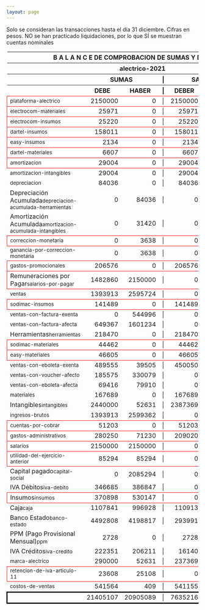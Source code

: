 ```yaml
--- 
layout: page
--- 
```

<script>

$('* div').each(function () {   
    var item = $(this).text();
    var num = Number(item).toLocaleString('en');

    if (Number(item) < 0) {
        num = num.replace('-', '');
        $(this).addClass('negMoney');
    } else {
        $(this).addClass('enMoney');
    }

    $(this).text(num);
});
</script>
 


Solo se consideran las transacciones hasta el día 31	diciembre.
Cifras en pesos.
NO se han practicado liquidaciones, por lo que SÍ se muestran cuentas nominales
<table rules='groups'>
<style> tfoot {  border: 3px solid black;  } </style> 
<thead><th colspan='7'> B A L A N C E  DE COMPROBACION DE SUMAS Y DE SALDOS </th> </thead>
<thead> <th colspan='7'> alectrico-2021</th></thead>
<thead> <th> </th> <th align='center' colspan= '2'>SUMAS</th> <th>|</th> <th align='center' colspan='2'>SALDOS</th> <th rowspan='2' > Errores </th> </thead>
<thead> <th></th>  <th align='center'>DEBE</th> <th align='center'>HABER</th> <th>|</th> <th align='center'>DEBER</th> <th align='center'>ACREEDOR</th> <th>A Corregir </th> </thead>
<tbody>
<tr style=' background: #fff; border: 1px solid red;'>
<td><small>plataforma-alectrico</small></td> <td align='right'>2150000</td> <td align='right'>0</td> <td> | </td> <td align='right'> 2150000</td> <td align='right'>0</td> </tr>
<tr style=' background: #fff; border: 1px solid red;'>
<td><small>electrocom-materiales</small></td> <td align='right'>25971</td> <td align='right'>0</td> <td> | </td> <td align='right'> 25971</td> <td align='right'>0</td> </tr>
<tr style=' background: #fff; border: 1px solid red;'>
<td><small>electrocom-insumos</small></td> <td align='right'>25220</td> <td align='right'>0</td> <td> | </td> <td align='right'> 25220</td> <td align='right'>0</td> </tr>
<tr style=' background: #fff; border: 1px solid red;'>
<td><small>dartel-insumos</small></td> <td align='right'>158011</td> <td align='right'>0</td> <td> | </td> <td align='right'> 158011</td> <td align='right'>0</td> </tr>
<tr style=' background: #fff; border: 1px solid red;'>
<td><small>easy-insumos</small></td> <td align='right'>2134</td> <td align='right'>0</td> <td> | </td> <td align='right'> 2134</td> <td align='right'>0</td> </tr>
<tr style=' background: #fff; border: 1px solid red;'>
<td><small>dartel-materiales</small></td> <td align='right'>6607</td> <td align='right'>0</td> <td> | </td> <td align='right'> 6607</td> <td align='right'>0</td> </tr>
<tr style=' background: #fff; border: 1px solid red;'>
<td><small>amortizacion</small></td> <td align='right'>29004</td> <td align='right'>0</td> <td> | </td> <td align='right'> 29004</td> <td align='right'>0</td> </tr>
<tr>
<td><small>amortizacion-intangibles</small></td> <td align='right'>29004</td> <td align='right'>0</td> <td> | </td> <td align='right'> 29004</td> <td align='right'>0</td>
</tr>
<tr>
<td><small>depreciacion</small></td> <td align='right'>84036</td> <td align='right'>0</td> <td> | </td> <td align='right'> 84036</td> <td align='right'>0</td>
</tr>
<tr>
<td>Depreciación Acumulada<small>depreciacion-acumulada-herramientas</small></td> <td align='right'>0</td> <td align='right'>84036</td> <td> | </td> <td align='right'> 0</td> <td align='right'>84036</td>
</tr>
<tr>
<td>Amortización Acumulada<small>amortizacion-acumulada-intangibles</small></td> <td align='right'>0</td> <td align='right'>31420</td> <td> | </td> <td align='right'> 0</td> <td align='right'>31420</td>
</tr>
<tr style=' background: #fff; border: 1px solid red;'>
<td><small>correccion-monetaria</small></td> <td align='right'>0</td> <td align='right'>3638</td> <td> | </td> <td align='right'> 0</td> <td align='right'>3638</td> </tr>
<tr>
<td><small>ganancia-por-correccion-monetaria</small></td> <td align='right'>0</td> <td align='right'>3638</td> <td> | </td> <td align='right'> 0</td> <td align='right'>3638</td>
</tr>
<tr style=' background: #fff; border: 1px solid red;'>
<td><small>gastos-promocionales</small></td> <td align='right'>206576</td> <td align='right'>0</td> <td> | </td> <td align='right'> 206576</td> <td align='right'>0</td> </tr>
<tr style=' background: #fff; border: 1px solid red;'>
<td>Remuneraciones por Pagar<small>salarios-por-pagar</small></td> <td align='right'>1482860</td> <td align='right'>2150000</td> <td> | </td> <td align='right'> 0</td> <td align='right'>667140</td> </tr>
<tr>
<td><small>ventas</small></td> <td align='right'>1393913</td> <td align='right'>2595724</td> <td> | </td> <td align='right'> 0</td> <td align='right'>1201811</td>
</tr>
<tr style=' background: #fff; border: 1px solid red;'>
<td><small>sodimac-insumos</small></td> <td align='right'>141489</td> <td align='right'>0</td> <td> | </td> <td align='right'> 141489</td> <td align='right'>0</td> </tr>
<tr>
<td><small>ventas-con-factura-exenta</small></td> <td align='right'>0</td> <td align='right'>544996</td> <td> | </td> <td align='right'> 0</td> <td align='right'>544996</td>
</tr>
<tr>
<td><small>ventas-con-factura-afecta</small></td> <td align='right'>649367</td> <td align='right'>1601234</td> <td> | </td> <td align='right'> 0</td> <td align='right'>951867</td>
</tr>
<tr>
<td>Herramientas<small>herramientas</small></td> <td align='right'>218470</td> <td align='right'>0</td> <td> | </td> <td align='right'> 218470</td> <td align='right'>0</td>
</tr>
<tr style=' background: #fff; border: 1px solid red;'>
<td><small>sodimac-materiales</small></td> <td align='right'>44462</td> <td align='right'>0</td> <td> | </td> <td align='right'> 44462</td> <td align='right'>0</td> </tr>
<tr style=' background: #fff; border: 1px solid red;'>
<td><small>easy-materiales</small></td> <td align='right'>46605</td> <td align='right'>0</td> <td> | </td> <td align='right'> 46605</td> <td align='right'>0</td> </tr>
<tr>
<td><small>ventas-con-eboleta-exenta</small></td> <td align='right'>489555</td> <td align='right'>39505</td> <td> | </td> <td align='right'> 450050</td> <td align='right'>0</td>
</tr>
<tr>
<td><small>ventas-con-voucher-afecto</small></td> <td align='right'>185575</td> <td align='right'>330079</td> <td> | </td> <td align='right'> 0</td> <td align='right'>144504</td>
</tr>
<tr>
<td><small>ventas-con-eboleta-afecta</small></td> <td align='right'>69416</td> <td align='right'>79910</td> <td> | </td> <td align='right'> 0</td> <td align='right'>10494</td>
</tr>
<tr>
<td><small>materiales</small></td> <td align='right'>167689</td> <td align='right'>0</td> <td> | </td> <td align='right'> 167689</td> <td align='right'>0</td>
</tr>
<tr>
<td>Intangibles<small>intangibles</small> </td> <td align='right'>2440000</td> <td align='right'>52631</td> <td> | </td> <td align='right'> 2387369</td> <td align='right'>0</td> 
<td colspan='2' style=' background: #faa; border: 1px solid red;'>Subcuenta </td>
</tr>
<tr>
<td><small>ingresos-brutos</small></td> <td align='right'>1393913</td> <td align='right'>2599362</td> <td> | </td> <td align='right'> 0</td> <td align='right'>1205449</td>
</tr>
<tr style=' background: #fff; border: 1px solid red;'>
<td><small>cuentas-por-cobrar</small></td> <td align='right'>51203</td> <td align='right'>0</td> <td> | </td> <td align='right'> 51203</td> <td align='right'>0</td> </tr>
<tr style=' background: #fff; border: 1px solid red;'>
<td><small>gastos-administrativos</small></td> <td align='right'>280250</td> <td align='right'>71230</td> <td> | </td> <td align='right'> 209020</td> <td align='right'>0</td> </tr>
<tr style=' background: #fff; border: 1px solid red;'>
<td><small>salarios</small></td> <td align='right'>2150000</td> <td align='right'>2150000</td> <td> | </td> <td align='right'> 0</td> <td align='right'>0</td> </tr>
<tr style=' background: #fff; border: 1px solid red;'>
<td><small>utilidad-del-ejercicio-anterior</small></td> <td align='right'>85294</td> <td align='right'>85294</td> <td> | </td> <td align='right'> 0</td> <td align='right'>0</td> </tr>
<tr>
<td>Capital pagado<small>capital-social</small></td> <td align='right'>0</td> <td align='right'>2085294</td> <td> | </td> <td align='right'> 0</td> <td align='right'>2085294</td>
</tr>
<tr>
<td>IVA Débitos<small>iva-debito</small></td> <td align='right'>346685</td> <td align='right'>386847</td> <td> | </td> <td align='right'> 0</td> <td align='right'>40162</td>
</tr>
<tr style=' background: #fff; border: 1px solid red;'>
<td>Insumos<small>insumos</small></td> <td align='right'>370898</td> <td align='right'>530147</td> <td> | </td> <td align='right'> 0</td> <td align='right'>159249</td> </tr>
<tr>
<td>Caja<small>caja</small></td> <td align='right'>1107841</td> <td align='right'>996928</td> <td> | </td> <td align='right'> 110913</td> <td align='right'>0</td>
</tr>
<tr>
<td>Banco Estado<small>banco-estado</small></td> <td align='right'>4492808</td> <td align='right'>4198817</td> <td> | </td> <td align='right'> 293991</td> <td align='right'>0</td>
</tr>
<tr>
<td>PPM (Pago Provisional Mensual)<small>ppm</small></td> <td align='right'>2728</td> <td align='right'>0</td> <td> | </td> <td align='right'> 2728</td> <td align='right'>0</td>
</tr>
<tr>
<td>IVA Créditos<small>iva-credito</small></td> <td align='right'>222351</td> <td align='right'>206211</td> <td> | </td> <td align='right'> 16140</td> <td align='right'>0</td>
</tr>
<tr>
<td><small>marca-alectrico</small></td> <td align='right'>290000</td> <td align='right'>52631</td> <td> | </td> <td align='right'> 237369</td> <td align='right'>0</td>
</tr>
<tr style=' background: #fff; border: 1px solid red;'>
<td><small>retencion-de-iva-articulo-11</small></td> <td align='right'>23608</td> <td align='right'>25108</td> <td> | </td> <td align='right'> 0</td> <td align='right'>1500</td> </tr>
<tr>
<td><small>costos-de-ventas</small></td> <td align='right'>541564</td> <td align='right'>409</td> <td> | </td> <td align='right'> 541155</td> <td align='right'>0</td>
</tr>
</tbody>
<tfoot>
<tr> <td></td> <td align='right'> <div>21405107</div></td> <td align='right'> <div>20905089</div></td><td> | </td> <td align='right'> <div>7635216</div></td> <td align='right'> <div>7135198</div></td> </tr>
</tfoot>
</table>
